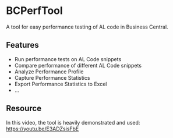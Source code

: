 # BCPerfTool

A tool for easy performance testing of AL code in Business Central.

## Features

- Run performance tests on AL Code snippets
- Compare performance of different AL Code snippets
- Analyze Performance Profile
- Capture Performance Statistics
- Export Performance Statistics to Excel
- ...

## Resource

In this video, the tool is heavily demonstrated and used: https://youtu.be/E3ADZsisFbE
